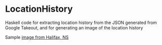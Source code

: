 # LocationHistory
Haskell code for extracting location history from the JSON generated from Google Takeout, and for generating an image of the location history

Sample [image from Halifax, NS](https://raw.githubusercontent.com/alexandersgreen/LocationHistory/master/images/halifax1024.jpg)
